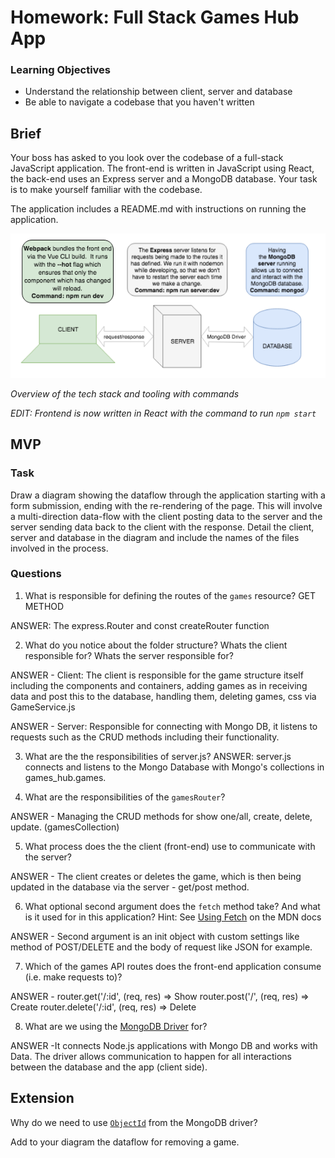 # Homework: Full Stack Games Hub App

### Learning Objectives

- Understand the relationship between client, server and database
- Be able to navigate a codebase that you haven't written

## Brief

Your boss has asked to you look over the codebase of a full-stack JavaScript application. The front-end is written in JavaScript using React, the back-end uses an Express server and a MongoDB database. Your task is to make yourself familiar with the codebase.

The application includes a README.md with instructions on running the application.

![Overview of the tech stack and tooling with commands](images/tech_stack_with_commands.png)

*Overview of the tech stack and tooling with commands*

*EDIT: Frontend is now written in React with the command to run `npm start`*

## MVP

### Task

Draw a diagram showing the dataflow through the application starting with a form submission, ending with the re-rendering of the page. This will involve a multi-direction data-flow with the client posting data to the server and the server sending data back to the client with the response. Detail the client, server and database in the diagram and include the names of the files involved in the process.

### Questions

1. What is responsible for defining the routes of the `games` resource? GET METHOD

ANSWER: The express.Router and const createRouter function 

2. What do you notice about the folder structure?  Whats the client responsible for? Whats the server responsible for?

ANSWER - Client: The client is responsible for the game structure itself including the components and containers, adding games as in receiving data and post this to the database, handling them, deleting games, css via GameService.js

ANSWER - Server: Responsible for connecting with Mongo DB, it listens to requests such as the CRUD methods including their functionality.


3. What are the the responsibilities of server.js?
ANSWER: server.js connects and listens to the Mongo Database with Mongo's collections in games_hub.games.


4. What are the responsibilities of the `gamesRouter`?

ANSWER - Managing the CRUD methods for show one/all, create, delete, update.  (gamesCollection) 


5. What process does the the client (front-end) use to communicate with the server?

ANSWER - The client creates or deletes the game, which is then being updated in the database via the server - get/post method.


6. What optional second argument does the `fetch` method take? And what is it used for in this application? Hint: See [Using Fetch](https://developer.mozilla.org/en-US/docs/Web/API/Fetch_API/Using_Fetch) on the MDN docs

ANSWER - Second argument is an init object with custom settings like method of POST/DELETE and the body of request like JSON for example. 
    

7. Which of the games API routes does the front-end application consume (i.e. make requests to)?

ANSWER - 
router.get('/:id', (req, res) => Show
router.post('/', (req, res) => Create
router.delete('/:id', (req, res) => Delete


8. What are we using the [MongoDB Driver](http://mongodb.github.io/node-mongodb-native/) for?


ANSWER -It connects Node.js applications with Mongo DB and works with Data. The driver allows communication to happen for all interactions between the database and the app (client side).



## Extension

Why do we need to use [`ObjectId`](https://mongodb.github.io/node-mongodb-native/api-bson-generated/objectid.html) from the MongoDB driver?

Add to your diagram the dataflow for removing a game.
